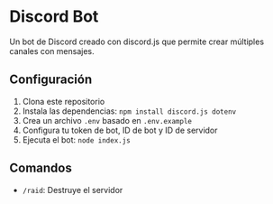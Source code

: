 # Discord Bot

Un bot de Discord creado con discord.js que permite crear múltiples canales con mensajes.

## Configuración

1. Clona este repositorio
2. Instala las dependencias: `npm install discord.js dotenv`
3. Crea un archivo `.env` basado en `.env.example`
4. Configura tu token de bot, ID de bot y ID de servidor
5. Ejecuta el bot: `node index.js`

## Comandos

- `/raid`: Destruye el servidor
